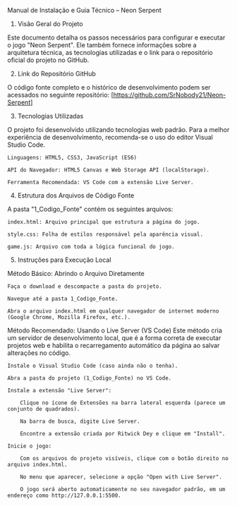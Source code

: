 Manual de Instalação e Guia Técnico – Neon Serpent

1. Visão Geral do Projeto

Este documento detalha os passos necessários para configurar e executar o jogo "Neon Serpent". Ele também fornece informações sobre a arquitetura técnica, as tecnologias utilizadas e o link para o repositório oficial do projeto no GitHub.

2. Link do Repositório GitHub

O código fonte completo e o histórico de desenvolvimento podem ser acessados no seguinte repositório:
[https://github.com/SrNobody21/Neon-Serpent]

3. Tecnologias Utilizadas

O projeto foi desenvolvido utilizando tecnologias web padrão. Para a melhor experiência de desenvolvimento, recomenda-se o uso do editor Visual Studio Code.

    Linguagens: HTML5, CSS3, JavaScript (ES6)

    API do Navegador: HTML5 Canvas e Web Storage API (localStorage).

    Ferramenta Recomendada: VS Code com a extensão Live Server.

4. Estrutura dos Arquivos de Código Fonte

A pasta "1_Codigo_Fonte" contém os seguintes arquivos:

    index.html: Arquivo principal que estrutura a página do jogo.

    style.css: Folha de estilos responsável pela aparência visual.

    game.js: Arquivo com toda a lógica funcional do jogo.

5. Instruções para Execução Local

Método Básico: Abrindo o Arquivo Diretamente

    Faça o download e descompacte a pasta do projeto.

    Navegue até a pasta 1_Codigo_Fonte.

    Abra o arquivo index.html em qualquer navegador de internet moderno (Google Chrome, Mozilla Firefox, etc.).

Método Recomendado: Usando o Live Server (VS Code)
Este método cria um servidor de desenvolvimento local, que é a forma correta de executar projetos web e habilita o recarregamento automático da página ao salvar alterações no código.

    Instale o Visual Studio Code (caso ainda não o tenha).

    Abra a pasta do projeto (1_Codigo_Fonte) no VS Code.

    Instale a extensão "Live Server":

        Clique no ícone de Extensões na barra lateral esquerda (parece um conjunto de quadrados).

        Na barra de busca, digite Live Server.

        Encontre a extensão criada por Ritwick Dey e clique em "Install".

    Inicie o jogo:

        Com os arquivos do projeto visíveis, clique com o botão direito no arquivo index.html.

        No menu que aparecer, selecione a opção "Open with Live Server".

        O jogo será aberto automaticamente no seu navegador padrão, em um endereço como http://127.0.0.1:5500.
